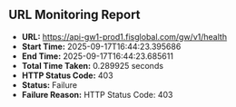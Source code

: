 ## URL Monitoring Report

- **URL:** https://api-gw1-prod1.fisglobal.com/gw/v1/health
- **Start Time:** 2025-09-17T16:44:23.395686
- **End Time:** 2025-09-17T16:44:23.685611
- **Total Time Taken:** 0.289925 seconds
- **HTTP Status Code:** 403
- **Status:** Failure
- **Failure Reason:** HTTP Status Code: 403
